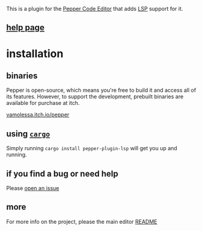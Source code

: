 This is a plugin for the [Pepper Code Editor](https://vamolessa.itch.io/pepper) that adds
[LSP](https://microsoft.github.io/language-server-protocol/) support for it.

## [help page](./rc/help.md)

# installation

## binaries
Pepper is open-source, which means you're free to build it and access all of its features.
However, to support the development, prebuilt binaries are available for purchase at itch.

[vamolessa.itch.io/pepper](https://vamolessa.itch.io/pepper)

## using [`cargo`](https://doc.rust-lang.org/cargo/)
Simply running `cargo install pepper-plugin-lsp` will get you up and running.

## if you find a bug or need help
Please [open an issue](https://github.com/vamolessa/pepper/issues)

## more
For more info on the project, please the main editor [README](https://github.com/vamolessa/pepper)

